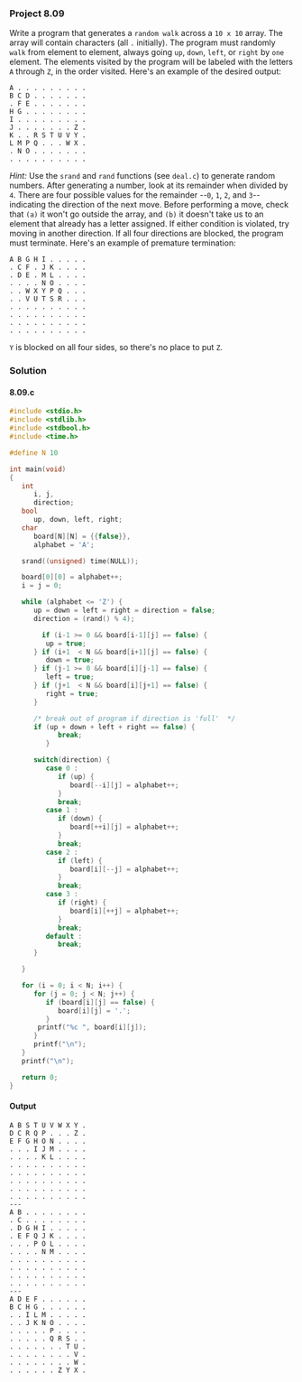 ### Project 8.09
Write a program that generates a `random walk` across a `10 x 10` array. The array will contain characters (all `.` initially). The program must randomly `walk` from element to element, always going `up`, `down`, `left`, or `right` by `one` element. The elements visited by the program will be labeled with the letters `A` through `Z`, in the order visited. Here's an example of the desired output:
```
A . . . . . . . . .
B C D . . . . . . .
. F E . . . . . . .
H G . . . . . . . .
I . . . . . . . . .
J . . . . . . . Z .
K . . R S T U V Y .
L M P Q . . . W X .
. N O . . . . . . .
. . . . . . . . . .
```
*Hint:* Use the `srand` and `rand` functions (see `deal.c`) to generate random numbers. After generating a number, look at its remainder when divided by `4`. There are four possible values for the remainder  --`0`, `1`, `2`, and `3`-- indicating the direction of the next move. Before performing a move, check that `(a)` it won't go outside the array, and `(b)` it doesn't take us to an element that already has a letter assigned. If either condition is violated, try moving in another direction. If all four directions are blocked, the program must terminate. Here's an example of premature termination:
```
A B G H I . . . . .
. C F . J K . . . .
. D E . M L . . . .
. . . . N O . . . .
. . W X Y P Q . . .
. . V U T S R . . .
. . . . . . . . . .
. . . . . . . . . .
. . . . . . . . . .
. . . . . . . . . .
```
`Y` is blocked on all four sides, so there's no place to put `Z`.
### Solution
#### 8.09.c
```c
#include <stdio.h>
#include <stdlib.h>
#include <stdbool.h>
#include <time.h>

#define N 10

int main(void)
{
   int
      i, j,
      direction;
   bool
      up, down, left, right;
   char
      board[N][N] = {{false}},
      alphabet = 'A';

   srand((unsigned) time(NULL));

   board[0][0] = alphabet++;
   i = j = 0;

   while (alphabet <= 'Z') {
      up = down = left = right = direction = false;
      direction = (rand() % 4);

        if (i-1 >= 0 && board[i-1][j] == false) {
         up = true;
      } if (i+1  < N && board[i+1][j] == false) {
         down = true;
      } if (j-1 >= 0 && board[i][j-1] == false) {
         left = true;
      } if (j+1  < N && board[i][j+1] == false) {
         right = true;
      }

      /* break out of program if direction is 'full'  */ 
      if (up + down + left + right == false) { 
            break;
         }

      switch(direction) {
         case 0 :
            if (up) {
               board[--i][j] = alphabet++;
            }
            break;
         case 1 :
            if (down) {
               board[++i][j] = alphabet++;
            }
            break;
         case 2 :
            if (left) {
               board[i][--j] = alphabet++;
            }
            break;
         case 3 :
            if (right) {
               board[i][++j] = alphabet++;
            }
            break;
         default :
            break;
      }

   }

   for (i = 0; i < N; i++) {
      for (j = 0; j < N; j++) {
         if (board[i][j] == false) {
            board[i][j] = '.';
         }
       printf("%c ", board[i][j]);
      }
      printf("\n");
   }
   printf("\n");

   return 0;
}
```
#### Output
```
A B S T U V W X Y .
D C R Q P . . . Z .
E F G H O N . . . .
. . . I J M . . . .
. . . . K L . . . .
. . . . . . . . . .
. . . . . . . . . .
. . . . . . . . . .
. . . . . . . . . .
. . . . . . . . . .
---
A B . . . . . . . .
. C . . . . . . . .
. D G H I . . . . .
. E F Q J K . . . .
. . . P O L . . . .
. . . . N M . . . .
. . . . . . . . . .
. . . . . . . . . .
. . . . . . . . . .
. . . . . . . . . .
---
A D E F . . . . . .
B C H G . . . . . .
. . I L M . . . . .
. . J K N O . . . .
. . . . . P . . . .
. . . . . Q R S . .
. . . . . . . T U .
. . . . . . . . V .
. . . . . . . . W .
. . . . . . Z Y X .
```
